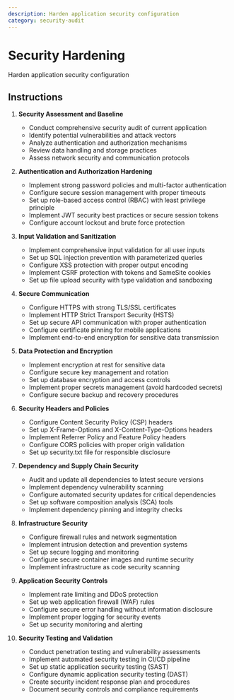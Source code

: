 ```yaml
---
description: Harden application security configuration
category: security-audit
---
```


# Security Hardening

Harden application security configuration

## Instructions

1. **Security Assessment and Baseline**
   - Conduct comprehensive security audit of current application
   - Identify potential vulnerabilities and attack vectors
   - Analyze authentication and authorization mechanisms
   - Review data handling and storage practices
   - Assess network security and communication protocols

2. **Authentication and Authorization Hardening**
   - Implement strong password policies and multi-factor authentication
   - Configure secure session management with proper timeouts
   - Set up role-based access control (RBAC) with least privilege principle
   - Implement JWT security best practices or secure session tokens
   - Configure account lockout and brute force protection

3. **Input Validation and Sanitization**
   - Implement comprehensive input validation for all user inputs
   - Set up SQL injection prevention with parameterized queries
   - Configure XSS protection with proper output encoding
   - Implement CSRF protection with tokens and SameSite cookies
   - Set up file upload security with type validation and sandboxing

4. **Secure Communication**
   - Configure HTTPS with strong TLS/SSL certificates
   - Implement HTTP Strict Transport Security (HSTS)
   - Set up secure API communication with proper authentication
   - Configure certificate pinning for mobile applications
   - Implement end-to-end encryption for sensitive data transmission

5. **Data Protection and Encryption**
   - Implement encryption at rest for sensitive data
   - Configure secure key management and rotation
   - Set up database encryption and access controls
   - Implement proper secrets management (avoid hardcoded secrets)
   - Configure secure backup and recovery procedures

6. **Security Headers and Policies**
   - Configure Content Security Policy (CSP) headers
   - Set up X-Frame-Options and X-Content-Type-Options headers
   - Implement Referrer Policy and Feature Policy headers
   - Configure CORS policies with proper origin validation
   - Set up security.txt file for responsible disclosure

7. **Dependency and Supply Chain Security**
   - Audit and update all dependencies to latest secure versions
   - Implement dependency vulnerability scanning
   - Configure automated security updates for critical dependencies
   - Set up software composition analysis (SCA) tools
   - Implement dependency pinning and integrity checks

8. **Infrastructure Security**
   - Configure firewall rules and network segmentation
   - Implement intrusion detection and prevention systems
   - Set up secure logging and monitoring
   - Configure secure container images and runtime security
   - Implement infrastructure as code security scanning

9. **Application Security Controls**
   - Implement rate limiting and DDoS protection
   - Set up web application firewall (WAF) rules
   - Configure secure error handling without information disclosure
   - Implement proper logging for security events
   - Set up security monitoring and alerting

10. **Security Testing and Validation**
    - Conduct penetration testing and vulnerability assessments
    - Implement automated security testing in CI/CD pipeline
    - Set up static application security testing (SAST)
    - Configure dynamic application security testing (DAST)
    - Create security incident response plan and procedures
    - Document security controls and compliance requirements